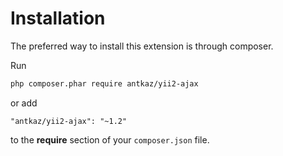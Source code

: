 # Installation

The preferred way to install this extension is through composer.

Run

```bash
php composer.phar require antkaz/yii2-ajax
```

or add

```
"antkaz/yii2-ajax": "~1.2"
```

to the **require** section of your `composer.json` file.
